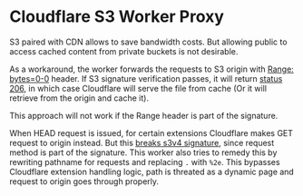 # Cloudflare S3 Worker Proxy

S3 paired with CDN allows to save bandwidth costs. But allowing public to
access cached content from private buckets is not desirable.

As a workaround, the worker forwards the requests to S3 origin with
[Range: bytes=0-0](https://developer.mozilla.org/en-US/docs/Web/HTTP/Headers/Range)
header. If S3 signature verification passes, it will return
[status 206](https://developer.mozilla.org/en-US/docs/Web/HTTP/Status/206), in which case
Cloudflare will serve the file from cache (Or it will retrieve from the origin and cache it).

This approach will not work if the Range header is part of the signature.

When HEAD request is issued, for certain extensions Cloudflare makes GET request to origin instead.
But this [breaks s3v4 signature](https://community.cloudflare.com/t/how-cloudflare-handle-head-request/238093),
since request method is part of the signature. This worker also tries to remedy this by
rewriting pathname for requests and replacing `.` with `%2e`. This bypasses Cloudflare
extension handling logic, path is threated as a dynamic page and request to origin goes through
properly.
